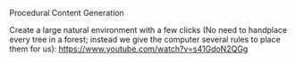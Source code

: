 Procedural Content Generation

Create a large natural environment with a few clicks (No need to handplace every tree in a forest; instead we give the computer several rules to place them for us):
https://www.youtube.com/watch?v=s41GdoN2QGg
